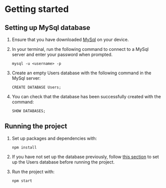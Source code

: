 # Getting started

## Setting up MySql database

1. Ensure that you have downloaded [MySql](https://www.mysql.com/downloads/) on your device.
2. In your terminal, run the following command to connect to a MySql server and enter your password when prompted.

   ```
   mysql -u <username> -p
   ```

3. Create an empty Users database with the following command in the MySql server:

   ```
   CREATE DATABASE Users;
   ```

4. You can check that the database has been successfully created with the command:

   ```
   SHOW DATABASES;
   ```

## Running the project

1. Set up packages and dependencies with:

   ```
   npm install
   ```

2. If you have not set up the database previously, follow [this section](#setting-up-mysql-database) to set up the Users database before running the project.

3. Run the project with:

   ```
   npm start
   ```
